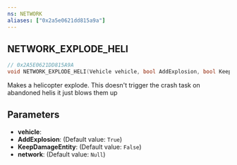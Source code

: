 ```yaml
---
ns: NETWORK
aliases: ["0x2a5e0621dd815a9a"]
---
```

## NETWORK_EXPLODE_HELI

```c
// 0x2A5E0621DD815A9A
void NETWORK_EXPLODE_HELI(Vehicle vehicle, bool AddExplosion, bool KeepDamageEntity, Network network);
```

Makes a helicopter explode. This doesn't trigger the crash task on abandoned helis it just blows them up


## Parameters
* **vehicle**: 
* **AddExplosion**: (Default value: `True`)
* **KeepDamageEntity**: (Default value: `False`)
* **network**: (Default value: `Null`)
